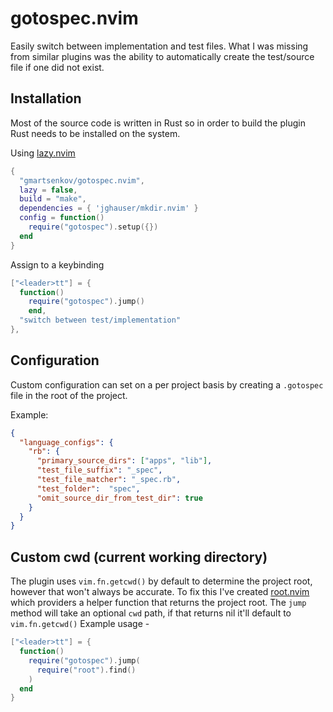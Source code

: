 # gotospec.nvim

Easily switch between implementation and test files.
What I was missing from similar plugins was the ability to automatically create the test/source file if one did not exist.

## Installation ##
Most of the source code is written in Rust so in order to build the plugin Rust needs to be installed on the system. 

Using [lazy.nvim](https://github.com/folke/lazy.nvim)

```lua
{
  "gmartsenkov/gotospec.nvim",
  lazy = false,
  build = "make",
  dependencies = { 'jghauser/mkdir.nvim' }
  config = function()
    require("gotospec").setup({})
  end
}
```

Assign to a keybinding

```lua
["<leader>tt"] = {
  function()
    require("gotospec").jump()
    end,
  "switch between test/implementation"
},
```
## Configuration ##
Custom configuration can set on a per project basis by creating a `.gotospec` file in the root of the project.

Example:
```json
{
  "language_configs": {
    "rb": {
      "primary_source_dirs": ["apps", "lib"],
      "test_file_suffix": "_spec",
      "test_file_matcher": "_spec.rb",
      "test_folder":  "spec",
      "omit_source_dir_from_test_dir": true
    }
  }
}
```

## Custom cwd (current working directory)
The plugin uses `vim.fn.getcwd()` by default to determine the project root, however that won't always be accurate. 
To fix this I've created [root.nvim](https://github.com/gmartsenkov/root.nvim) which providers a helper function that returns the project root.
The `jump` method will take an optional `cwd` path, if that returns nil it'll default to `vim.fn.getcwd()`
Example usage -
```lua
["<leader>tt"] = {
  function()
    require("gotospec").jump(
      require("root").find()
    )
  end
}
```
